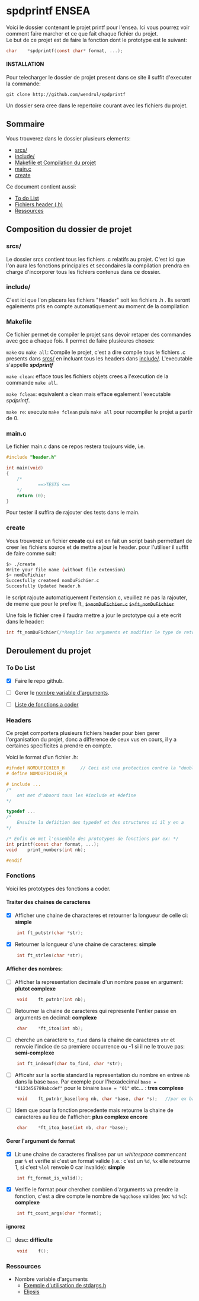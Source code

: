 # spdprintf ENSEA

 Voici le dossier contenant le projet printf pour l'ensea.
Ici vous pourrez voir comment faire marcher et ce que fait chaque fichier du projet.\
Le but de ce projet est de faire la fonction dont le prototype est le suivant:
```c
char	*spdprintf(const char* format, ...);
```

#### INSTALLATION
Pour telecharger le dossier de projet present dans ce site il suffit d'executer la commande:

``git clone http://github.com/wendrul/spdprintf``

Un dossier sera cree dans le repertoire courant avec les fichiers du projet.

## Sommaire
Vous trouverez dans le dossier plusieurs elements:

- [srcs/](https://github.com/wendrul/spdprintf/blob/master/README.md#srcs])
- [include/](https://github.com/wendrul/spdprintf/blob/master/README.md#include)
- [Makefile et Compilation du projet](https://github.com/wendrul/spdprintf/blob/master/README.md#Makefile)
- [main.c](https://github.com/wendrul/spdprintf/blob/master/README.md#main.c)
- [create](https://github.com/wendrul/spdprintf/blob/master/README.md#create)

Ce document contient aussi:

- [To do List](https://github.com/wendrul/spdprintf/blob/master/README.md#To-Do-List)
- [Fichiers header (.h)](https://github.com/wendrul/spdprintf/blob/master/README.md#headers)
- [Ressources](https://github.com/wendrul/spdprintf/blob/master/README.md#Ressources)

## Composition du dossier de projet

### srcs/

Le dossier srcs contient tous les fichiers .c relatifs au projet. C'est ici que l'on aura
les fonctions principales et secondaires la compilation prendra en charge d'incorporer tous 
les fichiers contenus dans ce dossier.

### include/

C'est ici que l'on placera les fichiers "Header" soit les fichiers .h . 
Ils seront egalements pris en compte automatiquement au moment de la compilation

### Makefile

Ce fichier permet de compiler le projet sans devoir retaper des commandes avec gcc a chaque fois. 
Il permet de faire plusieures choses:

``make`` ou ``make all``: Compile le projet, c'est a dire compile tous le fichiers .c presents dans 
[srcs/](srcs/) en incluant tous les headers dans [include/](include/). L'executable s'appelle ***spdprintf***

``make clean``: efface tous les fichiers objets crees a l'execution de la commande `make all`.

``make fclean``: equivalent a clean mais efface egalement l'executable *spdprintf*.

``make re``: execute `make fclean` puis `make all` pour recompiler le projet a partir de 0.

### main.c

Le fichier main.c dans ce repos restera toujours vide, i.e.

```c
#include "header.h"

int	main(void)
{
	/*
        	==>TESTS <==
	*/
	return (0);
}
```

Pour tester il suffira de rajouter des tests dans le main.

### create

Vous trouverez un fichier **create** qui est en fait un script bash permettant de creer les fichiers source et de mettre a jour le header. pour l'utiliser il suffit de faire comme suit:

```bash
$> ./create
Write your file name (without file extension)
$> nomDuFichier
Succesfully createed nomDuFichier.c
Succesfully Updated header.h
```
le script rajoute automatiquement l'extension.c, veuillez ne pas la rajouter, de meme que pour le prefixe ft\_
~~``$>nomDuFichier.c``~~
~~``$>ft_nomDuFichier``~~

Une fois le fichier cree il faudra mettre a jour le prototype qui a ete ecrit dans le header:
```c
int	ft_nomDuFichier(/*Remplir les arguments et modifier le type de retour*/);
```


## Deroulement du projet

### To Do List

- [x] Faire le repo github.

- [ ] Gerer le [nombre variable d'arguments](https://stackoverflow.com/questions/2433295/how-does-printf-handle-its-arguments).

- [ ]  [Liste de fonctions a coder](https://github.com/wendrul/spdprintf/blob/master/README.md#fonctions)

### Headers

Ce projet comportera plusieurs fichiers header pour bien gerer l'organisation du projet, donc a difference de ceux vus en cours, il y a certaines specificites a prendre en compte.

Voici le format d'un fichier .h:
```c
#ifndef NOMDUFICHIER_H		// Ceci est une protection contre la "double inclusion"
# define NOMDUFICHIER_H

# include ...
/*
	ont met d'aboord tous les #include et #define
*/

typedef ...
/*
	Ensuite la defiition des typedef et des structures si il y en a
*/

/* Enfin on met l'ensemble des prototypes de fonctions par ex: */
int	printf(const char format, ...);
void	print_numbers(int nb);

#endif
```
### Fonctions

Voici les prototypes des fonctions a coder.

#### Traiter des chaines de caracteres
- [x] Afficher une chaine de characteres et retourner la longueur de celle ci: **simple**
```c
	int	ft_putstr(char *str);
```
- [x] Retourner la longueur d'une chaine de caracteres: **simple**
```c
	int	ft_strlen(char *str);
```



#### Afficher des nombres:
- [ ] Afficher la representation decimale d'un nombre passe en argument: **plutot complexe**
```c
	void	ft_putnbr(int nb);
```
  - [ ] Retourner la chaine de caracteres qui represente l'entier passe en arguments en decimal: **complexe**
```c
	char	*ft_itoa(int nb);
```
  - [ ] cherche un caractere `to_find` dans la chaine de caracteres `str` et renvoie l'indice de sa premiere occurrence ou -1 si il ne le trouve pas: **semi-complexe**
```c
	int	ft_indexof(char to_find, char *str);
```
  - [ ] Afficehr sur la sortie standard la representation du nombre en entree `nb` dans la base `base`. Par exemple pour l'hexadecimal `base = "0123456789abcdef"` pour le binaire `base = "01"` etc... : **tres complexe**
```c
	void	ft_putnbr_base(long nb, char *base, char *s);	//par ex base = "0123456789abcdef"
```
  - [ ] Idem que pour la fonction precedente mais retourne la chaine de caracteres au lieu de l'afficher: **plus complexe encore**
```c
	char	*ft_itoa_base(int nb, char *base);
```
#### Gerer l'argument de format
- [x] Lit une chaine de caracteres finalisee par un _whitespace_ commencant par `%` et verifie si c'est un format valide (i.e.: c'est un `%d`, `%x` elle retourne 1, si c'est `%lol` renvoie 0 car invalide): **simple**
```c
	int	ft_format_is_valid();
```
- [x] Verifie le format pour chercher combien d'arguments va prendre la fonction, c'est a dire compte le nombre de `%qqchose` valides (ex: `%d` `%c`): **complexe**
```c
	int	ft_count_args(char *format);
```
#### ignorez
- [ ] desc: **difficulte**
```c
	void	f();
```

### Ressources

- Nombre variable d'arguments
  - [Exemple d'utilisation de stdargs.h](https://stackoverflow.com/questions/2433295/how-does-printf-handle-its-arguments)
  - [Elipsis](https://en.wikipedia.org/wiki/Ellipsis_(computer_programming))


















